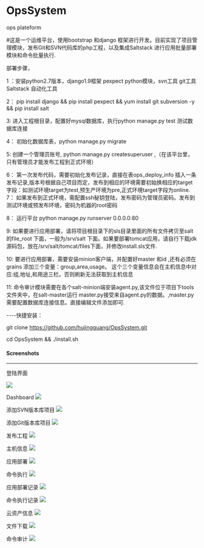 # OpsSystem
ops plateform


#这是一个运维平台，使用bootstrap 和django 框架进行开发。目前实现了项目管理模块，发布Git和SVN代码库的php工程，以及集成Saltstack 进行应用批量部署模块和命令批量执行.



部署步骤，  

1 ：安装python2.7版本，django1.9框架  pexpect python模块，svn工具  git工具 Saltstack 自动化工具

2： pip install django  && pip install pexpect && yum install git subversion -y && pip install salt

3: 进入工程根目录，配置好mysql数据库，执行python manage.py test 测试数据库连接

4： 初始化数据库表，python manage.py migrate

5:  创建一个管理员账号, python manage.py createsuperuser ,（在该平台里，只有管理员才能发布工程到正式环境）

6： 第一次发布代码，需要初始化发布记录，直接在表ops_deploy_info 插入一条发布记录,版本号根据自己项目而定，发布到相应的环境需要初始换相应的target字段：如测试环境target为test,预生产环境为pre,正式环境target字段为online.
7： 如果发布到正式环境，需配置ssh秘钥登陆，发布密码为管理员密码。发布到测试环境或预发布环境，密码为机器的root密码

8： 运行平台 python manage.py runserver 0.0.0.0:80

9:   如果要进行应用部署，请将项目根目录下的sls目录里面的所有文件拷贝至salt的file_root 下面，一般为/srv/salt 下面。如果要部署tomcat应用，请自行下载jdk源码包，放在/srv/salt/tomcat/files下面，并修改install.sls文件.

10: 要进行应用部署，需要安装minion客户端，并配置好master 和id  ,还有必须在grains 添加三个变量：group,area,usage。  这个三个变量信息会在主机信息中对应:组,地址,和用途三栏。否则刷新无法获取到主机信息


11: 命令审计模块需要在各个salt-minion端安装agent.py,该文件位于项目下tools文件夹中，在salt-master运行 master.py接受来自agent.py的数据。,master.py需要配置数据库连接信息。直接编辑文件添加即可.



----快捷安装：

git clone https://github.com/hujingguang/OpsSystem.git

cd OpsSystem && ./install.sh


#### Screenshots
-----------
登陆界面

![](https://github.com/hujingguang/OpsSystem/blob/master/screenshots/0.png)

Dashboard
![](https://github.com/hujingguang/OpsSystem/blob/master/screenshots/1.png)

添加SVN版本库项目
![](https://github.com/hujingguang/OpsSystem/blob/master/screenshots/2.png)

添加Git版本库项目
![](https://github.com/hujingguang/OpsSystem/blob/master/screenshots/3.png)

发布工程
![](https://github.com/hujingguang/OpsSystem/blob/master/screenshots/4.png)

主机信息
![](https://github.com/hujingguang/OpsSystem/blob/master/screenshots/5.png)

应用部署
![](https://github.com/hujingguang/OpsSystem/blob/master/screenshots/6.png)

命令执行
![](https://github.com/hujingguang/OpsSystem/blob/master/screenshots/7.png)

应用部署记录
![](https://github.com/hujingguang/OpsSystem/blob/master/screenshots/8.png)

命令执行记录
![](https://github.com/hujingguang/OpsSystem/blob/master/screenshots/9.png)

云资产信息
![](https://github.com/hujingguang/OpsSystem/blob/master/screenshots/10.png)

文件下载
![](https://github.com/hujingguang/OpsSystem/blob/master/screenshots/11.png)

命令审计
![](https://github.com/hujingguang/OpsSystem/blob/master/screenshots/12.png)
